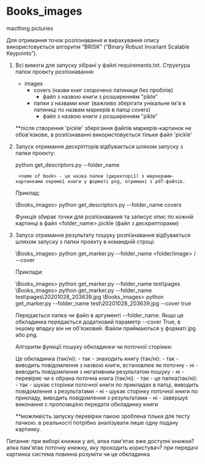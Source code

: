 # Books_images
 macthing picturies
 
 Для отримання точок розпізнавання и вирахування опису використовується алгоритм “BRISK” (“Binary Robust Invariant Scalable Keypoints”).


1. Всі вимоги для запуску зібрані у файлі requirements.txt.
	Структура папок проекту розпізнавання:
	- images
		- covers (назви книг скорочено латиниця без пробілів)
			- файл з назвою книги з розширенням "pikle"
		- папки з назвами книг (важливо зберігати унікальне ім'я в латиниці по назвам маркерів в папці covers)
			- файл з назвою книги з розширенням "pikle"

	**після створення 'pickle' зберігання файлів маркерів-картинок не обов'язкове, в розпізнаванні використовується тільки файл 'pickle'

2. Запуск отримання дескріпторів відбувається шляхом запуску з папки проекту:

	python get_descriptors.py --folder_name <name of book>

		<name of book> - це назва папки (директорії) з маркерами-картинками окремої книги у форматі png, отримані з pdf-файлів.

	Приклад:

	\Books_images> python get_descriptors.py --folder_name covers

	Функція збирає точки для розпізнавання та записує опис по кожній картинці в файл <folder_name>.pickle (файл з дескрипторами)


3. Запуск отримання результату пошуку розпізнавання відбувається шляхом запуску з папки проекту в командній строці:

	\Books_images> python get_marker.py --folder_name <folder/image> / --cover <true>

	
	Приклади:

	\Books_images> python get_marker.py --folder_name test\pages
	\Books_images> python get_marker.py --folder_name test\pages\20201028_203639.jpg
	\Books_images> python get_marker.py --folder_name test\20201028_203639.jpg --cover true


	Передається папка чи файл в аргументі --folder_name. Якщо це обкладинка передається додатковий параметр --cover True, в іншому впадку він не об'язковий.
	Файли приймаються у форматі jpg або png.

	Алгоритм функції пошуку обкладинки чи поточної сторінки:

	Це обкладинка (так/ні):
		- так - знаходить книгу (так/ні):
			- так - виводить повідомлення з назвою книги, встановлює як поточну
			- ні - виводить повідомлення з негативним результатом пошуку
		- ні - перевіряє чи є обрана поточна книга (так/ні):
			- так - це папка(так/ні):
				- так - шукає сторінки поточної книги по прикладах в папці, виводить повідомлення з результатами
				- ні - шукає сторінку поточної книги по прикладу, виводить повідомлення з результатами
			- ні - завершує виконання с пропозицією передати обкладинку книги
	
	**можливість запуску перевірки пакою зроблена тільки для тесту пачкою. в реальності потрібно аналізувати лише одну подану картинку.




Питання:
при виборі книжки у апі, апка пам'ятає вже доступні книжки?
апка пам'ятає поточну книжку, яку проходить користувач?
при передачі картинка система повинна розуміти чи це обкладинка
